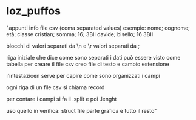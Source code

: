 # loz_puffos

"appunti info 
file csv (coma separated values)
esempio:
nome; cognome; età; classe
cristian; somma; 16; 3BII
davide; bisello; 16 3BII

blocchi di valori separati da \n e \r
valori separati da ;

riga iniziale che dice come sono separati i dati
può essere visto come tabella
per creare il file csv creo file di testo e cambio estensione

l'intestazioen serve per capire come sono organizzati i campi

ogni riga di un file csv si chiama record

per contare i campi si fa il .split e poi .lenght

uso quello
in verifica:
struct 
file
parte grafica
e tutto il resto"